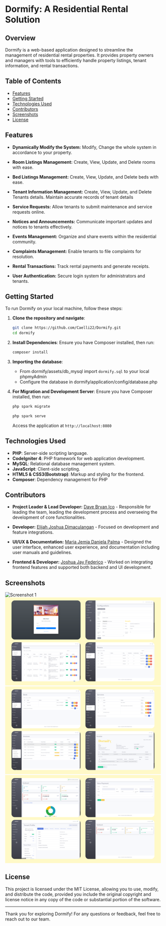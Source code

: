 # Dormify: A Residential Rental Solution

## Overview

Dormify is a web-based application designed to streamline the management of residential rental properties. It provides property owners and managers with tools to efficiently handle property listings, tenant information, and rental transactions.

## Table of Contents

- [Features](#features)
- [Getting Started](#getting-started)
- [Technologies Used](#technologies-used)
- [Contributors](#contributors)
- [Screenshots](#screenshots)
- [License](#license)


## Features

- **Dynamically Modify the System:** Modify, Change the whole system in accordance to your property.

- **Room Listings Management:** Create, View, Update, and Delete rooms with ease.

- **Bed Listings Management:** Create, View, Update, and Delete beds with ease.

- **Tenant Information Management:** Create, View, Update, and Delete Tenants details. Maintain accurate records of tenant details

- **Service Requests:** Allow tenants to submit maintenance and service requests online.

- **Notices and Announcements:** Communicate important updates and notices to tenants effectively.

- **Events Management:** Organize and share events within the residential community.

- **Complaints Management:** Enable tenants to file complaints for resolution.

- **Rental Transactions:** Track rental payments and generate receipts.

- **User Authentication:** Secure login system for administrators and tenants.


## Getting Started

To run Dormify on your local machine, follow these steps:

1. **Clone the repository and navigate**:
   ```bash
   git clone https://github.com/Caelli22/Dormify.git
   cd dormify 
   ```

2. **Install Dependencies**: Ensure you have Composer installed, then run:

    ```bash
    composer install
    ```

3. **Importing the database**:
    - From dormify/assets/db_mysql import `dormify.sql` to your local phpmyAdmin
    - Configure the database in dormify/application/config/database.php

4. **For Migration and Development Server**: Ensure you have Composer installed, then run:

    ```bash
    php spark migrate
    ```

    ```bash
    php spark serve
    ```
    Access the application at `http://localhost:8080`

## Technologies Used

- **PHP**: Server-side scripting language.
- **CodeIgniter 4**: PHP framework for web application development.
- **MySQL**: Relational database management system.
- **JavaScript**: Client-side scripting.
- **HTML5 & CSS3(Bootstrap)**: Markup and styling for the frontend.
- **Composer**: Dependency management for PHP

## Contributors

- **Project Leader & Lead Developer:** [Dave Bryan Ico](https://www.facebook.com/kaeli.leiven) - Responsible for leading the team, leading the development process and overseeing the development of core functionalities.

- **Developer:** [Elijah Joshua Dimaculangan](https://www.facebook.com/storm.12162003) - Focused on development and feature integrations.

- **UI/UX & Documentation:** [Maria Jemia Daniela Palma](https://www.facebook.com/Jeimeiya) - Designed the user interface, enhanced user experience, and documentation including user manuals and guidelines.

- **Frontend & Developer:** [Joshua Jay Federico](https://www.facebook.com/joshuajay.federico) - Worked on integrating frontend features and supported both backend and UI development.


## Screenshots
![Screenshot 1](https://github.com/Caelli22/Dormify/blob/main/screenshots/1.png)
![Screenshot 2](https://github.com/Caelli22/Dormify/blob/main/screenshots/2.png)
![Screenshot 3](https://github.com/Caelli22/Dormify/blob/main/screenshots/3.png)
![Screenshot 4](https://github.com/Caelli22/Dormify/blob/main/screenshots/4.png)

## License
This project is licensed under the MIT License, allowing you to use, modify, and distribute the code, provided you include the original copyright and license notice in any copy of the code or substantial portion of the software.

***

Thank you for exploring Dormify! For any questions or feedback, feel free to reach out to our team. 